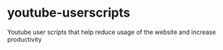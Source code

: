 # youtube-userscripts
Youtube user scripts that help reduce usage of the website and increase productivity 
